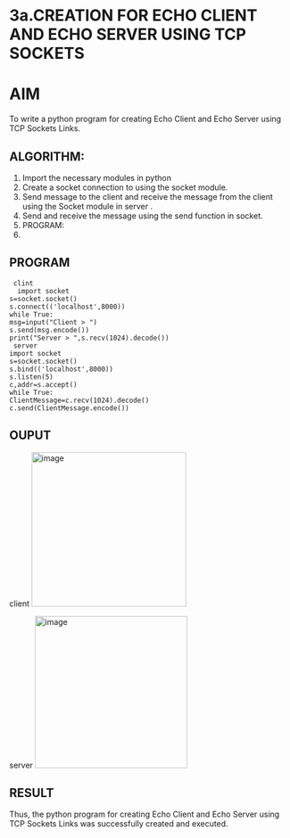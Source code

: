 # 3a.CREATION FOR ECHO CLIENT AND ECHO SERVER USING TCP SOCKETS
# AIM
To write a python program for creating Echo Client and Echo Server using TCP
Sockets Links.
## ALGORITHM:
1. Import the necessary modules in python
2. Create a socket connection to using the socket module.
3. Send message to the client and receive the message from the client using the Socket module in
 server .
4. Send and receive the message using the send function in socket.
5. PROGRAM:
6.
## PROGRAM
```
 clint
  import socket
s=socket.socket()
s.connect(('localhost',8000))
while True:
msg=input("Client > ")
s.send(msg.encode())
print("Server > ",s.recv(1024).decode())
 server
import socket
s=socket.socket()
s.bind(('localhost',8000))
s.listen(5)
c,addr=s.accept()
while True:
ClientMessage=c.recv(1024).decode()
c.send(ClientMessage.encode())
  ```
## OUPUT
client
<img width="277" alt="image" src="https://github.com/user-attachments/assets/6363bcf2-a7dd-489b-8560-7bb99c667816" />

 server
 <img width="273" alt="image" src="https://github.com/user-attachments/assets/604d76d2-f7fe-4543-9a18-11b499cfb3c0" />


## RESULT
Thus, the python program for creating Echo Client and Echo Server using TCP Sockets Links 
was successfully created and executed.
